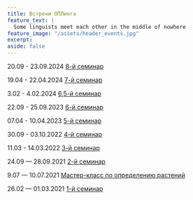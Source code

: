 ```yaml
---
title: Встречи ОПЛинга
feature_text: |
  Some linguists meet each other in the middle of nowhere
feature_image: "/assets/header_events.jpg"
excerpt: 
aside: false
---
```

20.09 - 23.09.2024 [8-й семинар](/seminar8/ "8-й семинар")

19.04 - 22.04.2024 [7-й семинар](/seminar7/ "7-й семинар")

3.02 - 4.02.2024 [6,5-й семинар](/seminar6_5/ "6,5-й семинар")

22.09 - 25.09.2023 [6-й семинар](/seminar6/ "6-й семинар")

07.04 - 10.04.2023 [5-й семинар](/seminar5/ "5-й семинар")

30.09 - 03.10.2022 [4-й семинар](/fourth_seminar/)

11.03 - 14.03.2022 [З-й семинар](/third_seminar/)

24.09 — 28.09.2021 [2-й семинар](/seminar2/ "2-й семинар")

9.07 — 10.07.2021 [Мастер-класс по определению растений](/master_class/)

26.02 — 01.03.2021 [1-й семинар](/first_seminar/ "1-й семинар")
